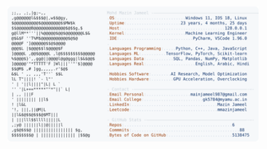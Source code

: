 <picture>
  <source srcset="https://raw.githubusercontent.com/mmazinjameel/mmazinjameel/main/dark_mode.svg?v=1743307894" media="(prefers-color-scheme: dark)">
  <img src="https://raw.githubusercontent.com/mmazinjameel/mmazinjameel/main/light_mode.svg?v=1743307894">
</picture>
